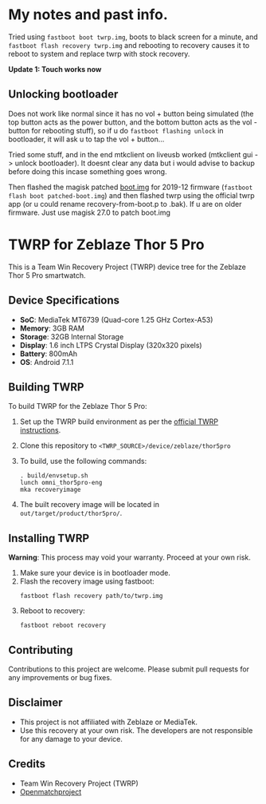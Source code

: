# My notes and past info.

Tried using `fastboot boot twrp.img`, boots to black screen for a minute, and `fastboot flash recovery twrp.img` and rebooting to recovery causes it to reboot to system and replace twrp with stock recovery.

**Update 1: Touch works now**

## Unlocking bootloader

Does not work like normal since it has no vol + button being simulated (the top button acts as the power button, and the bottom button acts as the vol - button for rebooting stuff), so if u do `fastboot flashing unlock` in bootloader, it will ask u to tap the vol + button...

Tried some stuff, and in the end mtkclient on liveusb worked (mtkclient gui -> unlock bootloader). It doesnt clear any data but i would advise to backup before doing this incase something goes wrong.

Then flashed the magisk patched [boot.img](https://github.com/mlm-games/twrp_thor_5_pro/releases/tag/v1.1) for 2019-12 firmware (`fastboot flash boot patched-boot.img`) and then flashed twrp using the official twrp app (or u could rename recovery-from-boot.p to .bak). If u are on older firmware. Just use magisk 27.0 to patch boot.img


# TWRP for Zeblaze Thor 5 Pro

This is a Team Win Recovery Project (TWRP) device tree for the Zeblaze Thor 5 Pro smartwatch.

## Device Specifications

- **SoC**: MediaTek MT6739 (Quad-core 1.25 GHz Cortex-A53)
- **Memory**: 3GB RAM
- **Storage**: 32GB Internal Storage
- **Display**: 1.6 inch LTPS Crystal Display (320x320 pixels)
- **Battery**: 800mAh
- **OS**: Android 7.1.1

## Building TWRP

To build TWRP for the Zeblaze Thor 5 Pro:

1. Set up the TWRP build environment as per the [official TWRP instructions](https://twrp.me/dev/compile-twrp-from-source.html).

2. Clone this repository to `<TWRP_SOURCE>/device/zeblaze/thor5pro`

3. To build, use the following commands:
   ```
   . build/envsetup.sh
   lunch omni_thor5pro-eng
   mka recoveryimage
   ```

4. The built recovery image will be located in `out/target/product/thor5pro/`.

## Installing TWRP

**Warning**: This process may void your warranty. Proceed at your own risk.

1. Make sure your device is in bootloader mode.
2. Flash the recovery image using fastboot:
   ```
   fastboot flash recovery path/to/twrp.img
   ```
3. Reboot to recovery:
   ```
   fastboot reboot recovery
   ```

## Contributing

Contributions to this project are welcome. Please submit pull requests for any improvements or bug fixes.

## Disclaimer

- This project is not affiliated with Zeblaze or MediaTek.
- Use this recovery at your own risk. The developers are not responsible for any damage to your device.

## Credits

- Team Win Recovery Project (TWRP)
- [Openmatchproject](https://xdaforums.com/t/twrp-roms-openwatch-project-kingwear-zeblaze-lemfo-diggro-finow-microwear.3816674/)
